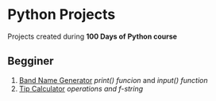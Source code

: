 # Python Projects

Projects created during **100 Days of Python course**

## Begginer

1. [Band Name Generator](https://github.com/nayara-silva/python_projects/blob/main/1.band_name_generator.py)
*print() funcion* and *input() function*
2. [Tip Calculator](https://github.com/nayara-silva/python_projects/blob/main/2.tip_calculator.py)
*operations and f-string*

